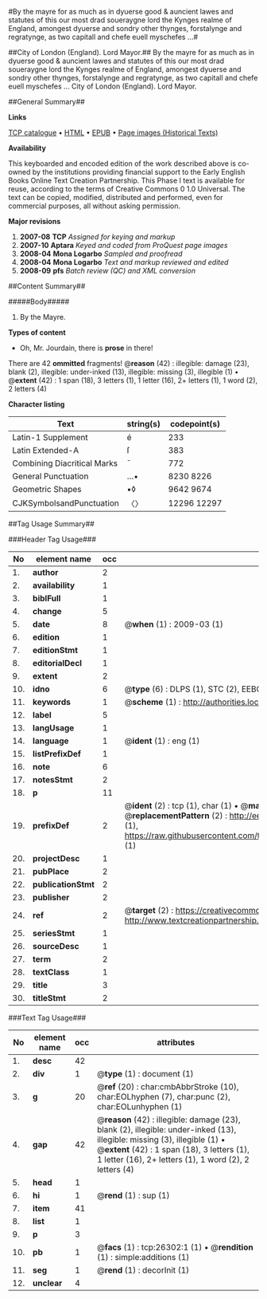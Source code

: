 #By the mayre for as much as in dyuerse good & auncient lawes and statutes of this our most drad soueraygne lord the Kynges realme of England, amongest dyuerse and sondry other thynges, forstalynge and regratynge, as two capitall and chefe euell myschefes ...#

##City of London (England). Lord Mayor.##
By the mayre for as much as in dyuerse good & auncient lawes and statutes of this our most drad soueraygne lord the Kynges realme of England, amongest dyuerse and sondry other thynges, forstalynge and regratynge, as two capitall and chefe euell myschefes ...
City of London (England). Lord Mayor.

##General Summary##

**Links**

[TCP catalogue](http://www.ota.ox.ac.uk/tcp/)  • 
[HTML](http://tei.it.ox.ac.uk/tcp/Texts-HTML/free/A06/A06213.html)  • 
[EPUB](http://tei.it.ox.ac.uk/tcp/Texts-EPUB/free/A06/A06213.epub) • 
[Page images (Historical Texts)](https://data.historicaltexts.jisc.ac.uk/view?pubId=eebo-23152329e&pageId=eebo-23152329e-26302-1)

**Availability**

This keyboarded and encoded edition of the
	       work described above is co-owned by the institutions
	       providing financial support to the Early English Books
	       Online Text Creation Partnership. This Phase I text is
	       available for reuse, according to the terms of Creative
	       Commons 0 1.0 Universal. The text can be copied,
	       modified, distributed and performed, even for
	       commercial purposes, all without asking permission.

**Major revisions**

1. __2007-08__ __TCP__ *Assigned for keying and markup*
1. __2007-10__ __Aptara__ *Keyed and coded from ProQuest page images*
1. __2008-04__ __Mona Logarbo__ *Sampled and proofread*
1. __2008-04__ __Mona Logarbo__ *Text and markup reviewed and edited*
1. __2008-09__ __pfs__ *Batch review (QC) and XML conversion*

##Content Summary##

#####Body#####

1. By the Mayre.

**Types of content**

  * Oh, Mr. Jourdain, there is **prose** in there!

There are 42 **ommitted** fragments! 
 @__reason__ (42) : illegible: damage (23), blank (2), illegible: under-inked (13), illegible: missing (3), illegible (1)  •  @__extent__ (42) : 1 span (18), 3 letters (1), 1 letter (16), 2+ letters (1), 1 word (2), 2 letters (4)

**Character listing**


|Text|string(s)|codepoint(s)|
|---|---|---|
|Latin-1 Supplement|é|233|
|Latin Extended-A|ſ|383|
|Combining             Diacritical Marks|̄|772|
|General Punctuation|…•|8230 8226|
|Geometric Shapes|▪◊|9642 9674|
|CJKSymbolsandPunctuation|〈〉|12296 12297|

##Tag Usage Summary##

###Header Tag Usage###

|No|element name|occ|attributes|
|---|---|---|---|
|1.|__author__|2||
|2.|__availability__|1||
|3.|__biblFull__|1||
|4.|__change__|5||
|5.|__date__|8| @__when__ (1) : 2009-03 (1)|
|6.|__edition__|1||
|7.|__editionStmt__|1||
|8.|__editorialDecl__|1||
|9.|__extent__|2||
|10.|__idno__|6| @__type__ (6) : DLPS (1), STC (2), EEBO-CITATION (1), OCLC (1), VID (1)|
|11.|__keywords__|1| @__scheme__ (1) : http://authorities.loc.gov/ (1)|
|12.|__label__|5||
|13.|__langUsage__|1||
|14.|__language__|1| @__ident__ (1) : eng (1)|
|15.|__listPrefixDef__|1||
|16.|__note__|6||
|17.|__notesStmt__|2||
|18.|__p__|11||
|19.|__prefixDef__|2| @__ident__ (2) : tcp (1), char (1)  •  @__matchPattern__ (2) : ([0-9\-]+):([0-9IVX]+) (1), (.+) (1)  •  @__replacementPattern__ (2) : http://eebo.chadwyck.com/downloadtiff?vid=$1&page=$2 (1), https://raw.githubusercontent.com/textcreationpartnership/Texts/master/tcpchars.xml#$1 (1)|
|20.|__projectDesc__|1||
|21.|__pubPlace__|2||
|22.|__publicationStmt__|2||
|23.|__publisher__|2||
|24.|__ref__|2| @__target__ (2) : https://creativecommons.org/publicdomain/zero/1.0/ (1), http://www.textcreationpartnership.org/docs/. (1)|
|25.|__seriesStmt__|1||
|26.|__sourceDesc__|1||
|27.|__term__|2||
|28.|__textClass__|1||
|29.|__title__|3||
|30.|__titleStmt__|2||


###Text Tag Usage###

|No|element name|occ|attributes|
|---|---|---|---|
|1.|__desc__|42||
|2.|__div__|1| @__type__ (1) : document (1)|
|3.|__g__|20| @__ref__ (20) : char:cmbAbbrStroke (10), char:EOLhyphen (7), char:punc (2), char:EOLunhyphen (1)|
|4.|__gap__|42| @__reason__ (42) : illegible: damage (23), blank (2), illegible: under-inked (13), illegible: missing (3), illegible (1)  •  @__extent__ (42) : 1 span (18), 3 letters (1), 1 letter (16), 2+ letters (1), 1 word (2), 2 letters (4)|
|5.|__head__|1||
|6.|__hi__|1| @__rend__ (1) : sup (1)|
|7.|__item__|41||
|8.|__list__|1||
|9.|__p__|3||
|10.|__pb__|1| @__facs__ (1) : tcp:26302:1 (1)  •  @__rendition__ (1) : simple:additions (1)|
|11.|__seg__|1| @__rend__ (1) : decorInit (1)|
|12.|__unclear__|4||
